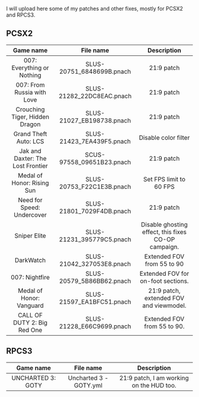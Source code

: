 I will upload here some of my patches and other fixes, mostly for PCSX2 and RPCS3.

## PCSX2
|           **Game name**           |       **File name**       |                   **Description**                   |
|:---------------------------------:|:-------------------------:|:---------------------------------------------------:|
| 007: Everything or Nothing        | SLUS-20751_6848699B.pnach | 21:9 patch                                          |
| 007: From Russia with Love        | SLUS-21282_22DC8EAC.pnach | 21:9 patch                                          |
| Crouching Tiger, Hidden Dragon    | SLUS-21027_EB198738.pnach | 21:9 patch                                          |
| Grand Theft Auto: LCS             | SLUS-21423_7EA439F5.pnach | Disable color filter                                |
| Jak and Daxter: The Lost Frontier | SCUS-97558_09651B23.pnach | 21:9 patch                                          |
| Medal of Honor: Rising Sun        | SLUS-20753_F22C1E3B.pnach | Set FPS limit to 60 FPS                             |
| Need for Speed: Undercover        | SLUS-21801_7029F4DB.pnach | 21:9 patch                                          |
| Sniper Elite                      | SLUS-21231_395779C5.pnach | Disable ghosting effect, this fixes CO-OP campaign. |
| DarkWatch                         | SLUS-21042_327053E8.pnach | Extended FOV from 55 to 90                          |
| 007: Nightfire                    | SLUS-20579_5B86BB62.pnach | Extended FOV for on-foot sections.                  |
| Medal of Honor: Vanguard          | SLUS-21597_EA1BFC51.pnach | 21:9 patch, extended FOV and viewmodel.             |
| CALL OF DUTY 2: Big Red One       | SLUS-21228_E66C9699.pnach | Extended FOV from 55 to 90.                         |

## RPCS3
|   **Game name**   |      **File name**     |              **Description**             |
|:-----------------:|:----------------------:|:----------------------------------------:|
| UNCHARTED 3: GOTY | Uncharted 3 - GOTY.yml | 21:9 patch, I am working on the HUD too. |
